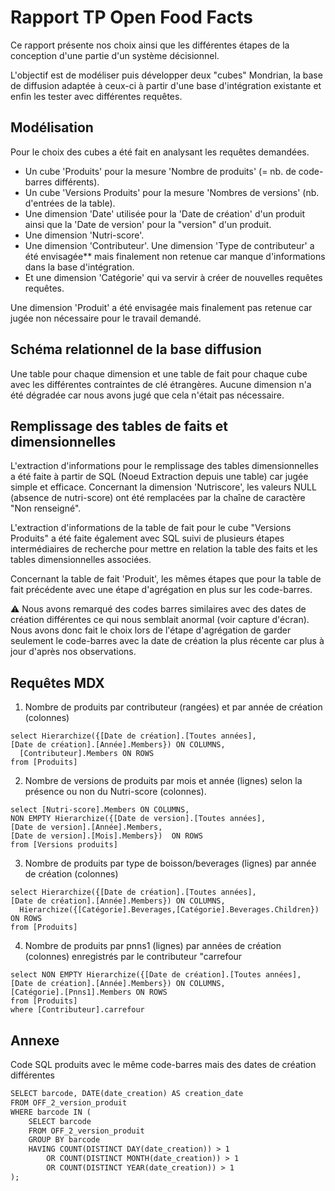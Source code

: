 
# Rapport TP Open Food Facts

Ce rapport présente nos choix ainsi que les différentes étapes de la conception d'une partie d'un système décisionnel.

L'objectif est de modéliser puis développer deux "cubes" Mondrian, la base de diffusion adaptée à ceux-ci à partir d'une base d'intégration existante et enfin les tester avec différentes requêtes.

## Modélisation

Pour le choix des cubes a été fait en analysant les requêtes demandées.
- Un cube 'Produits' pour la mesure 'Nombre de produits' (= nb. de code-barres différents).
- Un cube 'Versions Produits' pour la mesure 'Nombres de versions' (nb. d'entrées de la table).
- Une dimension 'Date' utilisée pour la 'Date de création' d'un produit ainsi que la 'Date de version' pour la "version" d'un produit.
- Une dimension 'Nutri-score'.
- Une dimension 'Contributeur'. Une dimension 'Type de contributeur' a été envisagée** mais finalement non retenue car manque d'informations dans la base d'intégration.
- Et une dimension 'Catégorie' qui va servir à créer de nouvelles requêtes requêtes.

Une dimension 'Produit' a été envisagée mais finalement pas retenue car jugée non nécessaire pour le travail demandé.


## Schéma relationnel de la base diffusion

Une table pour chaque dimension et une table de fait pour chaque cube avec les différentes contraintes de clé étrangères.
Aucune dimension n'a été dégradée car nous avons jugé que cela n'était pas nécessaire.

## Remplissage des tables de faits et dimensionnelles

L'extraction d'informations pour le remplissage des tables dimensionnelles a été faite à partir de SQL (Noeud Extraction depuis une table) car jugée simple et efficace. Concernant la dimension 'Nutriscore', les valeurs NULL (absence de nutri-score) ont été remplacées par la chaîne de caractère "Non renseigné".

L'extraction d'informations de la table de fait pour le cube "Versions Produits" a été faite également avec SQL suivi de plusieurs étapes intermédiaires de recherche pour mettre en relation la table des faits et les tables dimensionnelles associées.

Concernant la table de fait 'Produit', les mêmes étapes que pour la table de fait précédente avec une étape d'agrégation en plus sur les code-barres. 

⚠️ Nous avons remarqué des codes barres similaires avec des dates de création différentes ce qui nous semblait anormal (voir capture d'écran). Nous avons donc fait le choix lors de l'étape d'agrégation de garder seulement le code-barres avec la date de création la plus récente car plus à jour d'après nos observations.

## Requêtes MDX

1. Nombre de produits par contributeur (rangées) et par année de création (colonnes)

```mdx
select Hierarchize({[Date de création].[Toutes années],
[Date de création].[Année].Members}) ON COLUMNS,
  [Contributeur].Members ON ROWS
from [Produits]
```

2. Nombre de versions de produits par mois et année (lignes) selon la présence ou non du Nutri-score (colonnes).

```mdx
select [Nutri-score].Members ON COLUMNS,
NON EMPTY Hierarchize({[Date de version].[Toutes années],
[Date de version].[Année].Members,
[Date de version].[Mois].Members})  ON ROWS
from [Versions produits]
```

3. Nombre de produits par type de boisson/beverages (lignes) par année de création (colonnes)

```mdx
select Hierarchize({[Date de création].[Toutes années],
[Date de création].[Année].Members}) ON COLUMNS,
  Hierarchize({[Catégorie].Beverages,[Catégorie].Beverages.Children}) ON ROWS
from [Produits]
```

4. Nombre de produits par pnns1 (lignes) par années de création (colonnes) enregistrés par le contributeur "carrefour

```mdx
select NON EMPTY Hierarchize({[Date de création].[Toutes années],
[Date de création].[Année].Members}) ON COLUMNS,
[Catégorie].[Pnns1].Members ON ROWS
from [Produits]
where [Contributeur].carrefour
```

## Annexe

Code SQL produits avec le même code-barres mais des dates de création différentes

```md
SELECT barcode, DATE(date_creation) AS creation_date
FROM OFF_2_version_produit
WHERE barcode IN (
    SELECT barcode
    FROM OFF_2_version_produit
    GROUP BY barcode
    HAVING COUNT(DISTINCT DAY(date_creation)) > 1
        OR COUNT(DISTINCT MONTH(date_creation)) > 1
        OR COUNT(DISTINCT YEAR(date_creation)) > 1
);
```